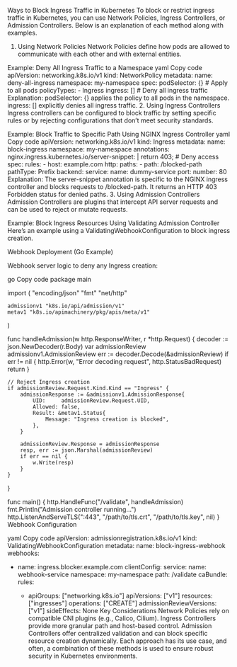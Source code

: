 Ways to Block Ingress Traffic in Kubernetes
To block or restrict ingress traffic in Kubernetes, you can use Network Policies, Ingress Controllers, or Admission Controllers. Below is an explanation of each method along with examples.

1. Using Network Policies
Network Policies define how pods are allowed to communicate with each other and with external entities.

Example: Deny All Ingress Traffic to a Namespace
yaml
Copy code
apiVersion: networking.k8s.io/v1
kind: NetworkPolicy
metadata:
  name: deny-all-ingress
  namespace: my-namespace
spec:
  podSelector: {} # Apply to all pods
  policyTypes:
    - Ingress
  ingress: [] # Deny all ingress traffic
Explanation:
podSelector: {} applies the policy to all pods in the namespace.
ingress: [] explicitly denies all ingress traffic.
2. Using Ingress Controllers
Ingress controllers can be configured to block traffic by setting specific rules or by rejecting configurations that don’t meet security standards.

Example: Block Traffic to Specific Path Using NGINX Ingress Controller
yaml
Copy code
apiVersion: networking.k8s.io/v1
kind: Ingress
metadata:
  name: block-ingress
  namespace: my-namespace
  annotations:
    nginx.ingress.kubernetes.io/server-snippet: |
      return 403; # Deny access
spec:
  rules:
    - host: example.com
      http:
        paths:
          - path: /blocked-path
            pathType: Prefix
            backend:
              service:
                name: dummy-service
                port:
                  number: 80
Explanation:
The server-snippet annotation is specific to the NGINX ingress controller and blocks requests to /blocked-path.
It returns an HTTP 403 Forbidden status for denied paths.
3. Using Admission Controllers
Admission Controllers are plugins that intercept API server requests and can be used to reject or mutate requests.

Example: Block Ingress Resources Using Validating Admission Controller
Here’s an example using a ValidatingWebhookConfiguration to block ingress creation.

Webhook Deployment (Go Example)

Webhook server logic to deny any Ingress creation:

go
Copy code
package main

import (
	"encoding/json"
	"fmt"
	"net/http"

	admissionv1 "k8s.io/api/admission/v1"
	metav1 "k8s.io/apimachinery/pkg/apis/meta/v1"
)

func handleAdmission(w http.ResponseWriter, r *http.Request) {
	decoder := json.NewDecoder(r.Body)
	var admissionReview admissionv1.AdmissionReview
	err := decoder.Decode(&admissionReview)
	if err != nil {
		http.Error(w, "Error decoding request", http.StatusBadRequest)
		return
	}

	// Reject Ingress creation
	if admissionReview.Request.Kind.Kind == "Ingress" {
		admissionResponse := &admissionv1.AdmissionResponse{
			UID:     admissionReview.Request.UID,
			Allowed: false,
			Result: &metav1.Status{
				Message: "Ingress creation is blocked",
			},
		}

		admissionReview.Response = admissionResponse
		resp, err := json.Marshal(admissionReview)
		if err == nil {
			w.Write(resp)
		}
	}
}

func main() {
	http.HandleFunc("/validate", handleAdmission)
	fmt.Println("Admission controller running...")
	http.ListenAndServeTLS(":443", "/path/to/tls.crt", "/path/to/tls.key", nil)
}
Webhook Configuration

yaml
Copy code
apiVersion: admissionregistration.k8s.io/v1
kind: ValidatingWebhookConfiguration
metadata:
  name: block-ingress-webhook
webhooks:
  - name: ingress.blocker.example.com
    clientConfig:
      service:
        name: webhook-service
        namespace: my-namespace
        path: /validate
      caBundle: <base64-encoded-ca>
    rules:
      - apiGroups: ["networking.k8s.io"]
        apiVersions: ["v1"]
        resources: ["ingresses"]
        operations: ["CREATE"]
    admissionReviewVersions: ["v1"]
    sideEffects: None
Key Considerations
Network Policies rely on compatible CNI plugins (e.g., Calico, Cilium).
Ingress Controllers provide more granular path and host-based control.
Admission Controllers offer centralized validation and can block specific resource creation dynamically.
Each approach has its use case, and often, a combination of these methods is used to ensure robust security in Kubernetes environments.